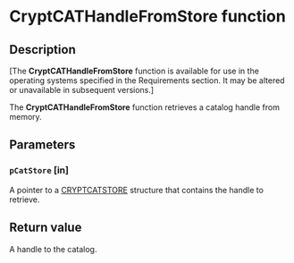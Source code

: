 # CryptCATHandleFromStore function

## Description

[The **CryptCATHandleFromStore** function is available for use in the operating systems specified in the Requirements section. It may be altered or unavailable in subsequent versions.]

The **CryptCATHandleFromStore** function retrieves a catalog handle from memory.

## Parameters

### `pCatStore` [in]

A pointer to a [CRYPTCATSTORE](https://learn.microsoft.com/windows/desktop/api/mscat/ns-mscat-cryptcatstore) structure that contains the handle to retrieve.

## Return value

A handle to the catalog.